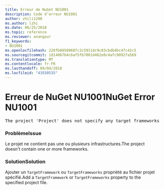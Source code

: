 ```yaml
---
title: Erreur de NuGet NU1001
description: Code d’erreur NU1001
author: zhili1208
ms.author: lzhi
ms.date: 06/25/2018
ms.topic: reference
ms.reviewer: anangaur
f1_keywords:
- NU1001
ms.openlocfilehash: 228fb08589687c2c5911dc9c03cbdb4bc47c42c5
ms.sourcegitcommit: 1d1406764c6af5fb7801d462e0c4afc9092fa569
ms.translationtype: MT
ms.contentlocale: fr-FR
ms.lasthandoff: 09/04/2018
ms.locfileid: "43550535"
---
```

# <a name="nuget-error-nu1001"></a><span data-ttu-id="ce878-103">Erreur de NuGet NU1001</span><span class="sxs-lookup"><span data-stu-id="ce878-103">NuGet Error NU1001</span></span>

<pre>The project 'Project' does not specify any target frameworks in 'ProjectFile'</pre>

### <a name="issue"></a><span data-ttu-id="ce878-104">Problème</span><span class="sxs-lookup"><span data-stu-id="ce878-104">Issue</span></span>
<span data-ttu-id="ce878-105">Le projet ne contient pas une ou plusieurs infrastructures.</span><span class="sxs-lookup"><span data-stu-id="ce878-105">The project doesn't contain one or more frameworks.</span></span>

### <a name="solution"></a><span data-ttu-id="ce878-106">Solution</span><span class="sxs-lookup"><span data-stu-id="ce878-106">Solution</span></span>
<span data-ttu-id="ce878-107">Ajouter un `TargetFramework` ou `TargetFrameworks` propriété au fichier projet spécifié.</span><span class="sxs-lookup"><span data-stu-id="ce878-107">Add a `TargetFramework` or `TargetFrameworks` property to the specified project file.</span></span>
